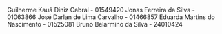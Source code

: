 Guilherme Kauã Diniz Cabral - 01549420
Jonas Ferreira da Silva - 01063866
José Darlan de Lima Carvalho - 01466857
Eduarda Martins do Nascimento - 01525081
Bruno Belarmino da Silva - 24010424